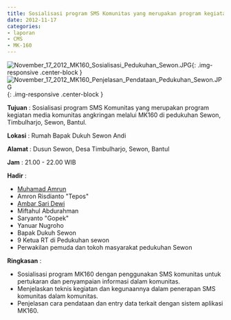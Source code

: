 ```yaml
---
title: Sosialisasi program SMS Komunitas yang merupakan program kegiatan media komunitas angkringan melalui MK160 di pedukuhan Sewon, Timbulharjo, Sewon, Bantul.
date: 2012-11-17
categories:
- laporan
- CMS
- MK-160
---
```


![November_17_2012_MK160_Sosialisasi_Pedukuhan_Sewon.JPG](/uploads/November_17_2012_MK160_Sosialisasi_Pedukuhan_Sewon.JPG){: .img-responsive .center-block }
![November_17_2012_MK160_Penjelasan_Pendataan_Pedukuhan_Sewon.JPG](/uploads/November_17_2012_MK160_Penjelasan_Pendataan_Pedukuhan_Sewon.JPG){: .img-responsive .center-block }

**Tujuan** : Sosialisasi program SMS Komunitas yang merupakan program kegiatan media komunitas angkringan melalui MK160 di pedukuhan Sewon, Timbulharjo, Sewon, Bantul.

**Lokasi** : Rumah Bapak Dukuh Sewon Andi 

**Alamat** : Dusun Sewon, Desa Timbulharjo, Sewon, Bantul 

**Jam** : 21.00 - 22.00 WIB 

**Hadir** : 
* [Muhamad Amrun](http://wiki.ciptamedia.org/wiki/Muhamad_Amrun)
* Amron Risdianto "Tepos"
* [Ambar Sari Dewi](http://wiki.ciptamedia.org/wiki/Ambar_Sari_Dewi)
* Miftahul Abdurahman
* Saryanto "Gopek"
* Yanuar Nugroho
* Bapak Dukuh Sewon
* 9 Ketua RT di Pedukuhan sewon
* Perwakilan pemuda dan tokoh masyarakat pedukuhan Sewon

**Ringkasan** : 
* Sosialisasi program MK160 dengan penggunakan SMS komunitas untuk pertukaran dan penyampaian informasi dalam komunitas.
* Menjelaskan teknis kegiatan dan kegunaannya dalam penerapan SMS komunitas dalam komunitas.
* Penjelasan cara pendataan dan entry data terkait dengan sistem aplikasi MK160.
